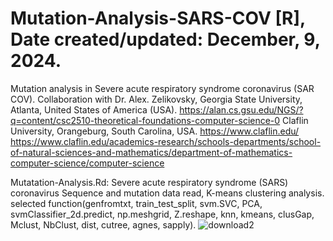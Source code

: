 # Mutation-Analysis-SARS-COV [R], Date created/updated: December, 9, 2024.
Mutation analysis in Severe acute respiratory syndrome coronavirus (SAR COV).
Collaboration with Dr. Alex. Zelikovsky, Georgia State University, Atlanta, United States of America (USA). https://alan.cs.gsu.edu/NGS/?q=content/csc2510-theoretical-foundations-computer-science-0
Claflin University, Orangeburg, South Carolina, USA. https://www.claflin.edu/ https://www.claflin.edu/academics-research/schools-departments/school-of-natural-sciences-and-mathematics/department-of-mathematics-computer-science/computer-science

Mutatation-Analysis.Rd: Severe acute respiratory syndrome (SARS) coronavirus Sequence and mutation data read, K-means clustering analysis.
selected function(genfromtxt, train_test_split, svm.SVC, PCA, svmClassifier_2d.predict, np.meshgrid, Z.reshape, knn, kmeans, clusGap, Mclust, NbClust, dist, cutree, agnes, sapply).
![download2](https://github.com/user-attachments/assets/1b4c5240-8626-46e2-80b9-441b905f39c4)

